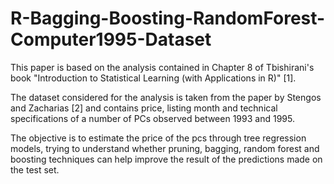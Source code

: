 # R-Bagging-Boosting-RandomForest-Computer1995-Dataset

This paper is based on the analysis contained in Chapter 8 of Tbishirani's book "Introduction to Statistical Learning (with Applications in R)" [1].

The dataset considered for the analysis is taken from the paper by Stengos and Zacharias [2] and contains price, listing month and technical specifications 
of a number of PCs observed between 1993 and 1995.

The objective is to estimate the price of the pcs through tree regression models, trying to understand whether pruning, bagging, 
random forest and boosting techniques can help improve the result of the predictions made on the test set.
